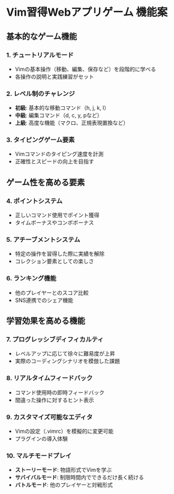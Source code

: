 # Vim習得Webアプリゲーム 機能案

## 基本的なゲーム機能

### 1. チュートリアルモード
- Vimの基本操作（移動、編集、保存など）を段階的に学べる
- 各操作の説明と実践練習がセット

### 2. レベル制のチャレンジ
- **初級**: 基本的な移動コマンド（h, j, k, l）
- **中級**: 編集コマンド（d, c, y, pなど）
- **上級**: 高度な機能（マクロ、正規表現置換など）

### 3. タイピングゲーム要素
- Vimコマンドのタイピング速度を計測
- 正確性とスピードの向上を目指す

## ゲーム性を高める要素

### 4. ポイントシステム
- 正しいコマンド使用でポイント獲得
- タイムボーナスやコンボボーナス

### 5. アチーブメントシステム
- 特定の操作を習得した際に実績を解除
- コレクション要素としての楽しさ

### 6. ランキング機能
- 他のプレイヤーとのスコア比較
- SNS連携でのシェア機能

## 学習効果を高める機能

### 7. プログレッシブディフィカルティ
- レベルアップに応じて徐々に難易度が上昇
- 実際のコーディングシナリオを模倣した課題

### 8. リアルタイムフィードバック
- コマンド使用時の即時フィードバック
- 間違った操作に対するヒント表示

### 9. カスタマイズ可能なエディタ
- Vimの設定（.vimrc）を模擬的に変更可能
- プラグインの導入体験

### 10. マルチモードプレイ
- **ストーリーモード**: 物語形式でVimを学ぶ
- **サバイバルモード**: 制限時間内でできるだけ長く続ける
- **バトルモード**: 他のプレイヤーと対戦形式

